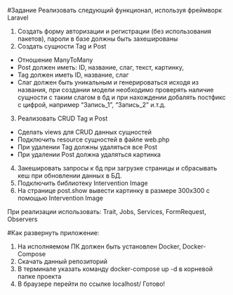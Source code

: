 #Задание
Реализовать следующий функционал, используя фреймворк Laravel

1. Создать форму авторизации и регистрации (без использования пакетов), пароли в базе должны быть захешированы
2. Создать cущности Tag и Post
- Отношение ManyToMany
- Post должен иметь: ID, название, слаг, текст, картинку,
- Tag должен иметь ID, название, слаг
- Слаг должен быть уникальным и генерироваться исходя из названия, при создании модели необходимо проверять наличие сущности с таким слагом в бд и при нахождении добалять постфикс с цифрой, например “Запись_1”, “Запись_2” и.т.д.
3. Реализовать CRUD Tag и Post
- Сделать views для CRUD данных сущностей
- Подключить resource сущностей в файле web.php
- При удалении Tag должны удаляться все Post
- При удалении Post должна удаляться картинка
4. Закешировать запросы к бд при загрузке страницы и сбрасывать кеш при обновлении данных в БД.
5. Подключить библиотеку Intervention Image
6. На странице post.show вывести картинку в размере 300x300 с помощью Intervention Image
	
При реализации использовать:
Trait, Jobs, Services, FormRequest, Observers


#Как развернуть приложение:
1. На исполняемом ПК должен быть установлен Docker, Docker-Compose
2. Скачать данный репозиторий
3. В терминале указать команду docker-compose up -d в корневой папке проекта
4. В браузере перейти по ссылкe localhost/
Готово!

